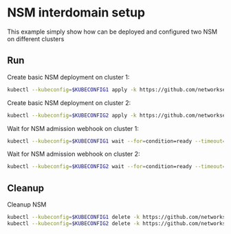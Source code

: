 # NSM interdomain setup


This example simply show how can be deployed and configured two NSM on different clusters

## Run

Create basic NSM deployment on cluster 1:

```bash
kubectl --kubeconfig=$KUBECONFIG1 apply -k https://github.com/networkservicemesh/deployments-k8s/examples/interdomain/nsm/cluster1?ref=b324a663c324cac008c2dbb4a0d8f6420b92076f
```

Create basic NSM deployment on cluster 2:

```bash
kubectl --kubeconfig=$KUBECONFIG2 apply -k https://github.com/networkservicemesh/deployments-k8s/examples/interdomain/nsm/cluster2?ref=b324a663c324cac008c2dbb4a0d8f6420b92076f
```

Wait for NSM admission webhook on cluster 1:

```bash
kubectl --kubeconfig=$KUBECONFIG1 wait --for=condition=ready --timeout=1m pod -n nsm-system -l app=admission-webhook-k8s
```

Wait for NSM admission webhook on cluster 2:

```bash
kubectl --kubeconfig=$KUBECONFIG2 wait --for=condition=ready --timeout=1m pod -n nsm-system -l app=admission-webhook-k8s
```

## Cleanup

Cleanup NSM
```bash
kubectl --kubeconfig=$KUBECONFIG1 delete -k https://github.com/networkservicemesh/deployments-k8s/examples/interdomain/nsm/cluster1?ref=b324a663c324cac008c2dbb4a0d8f6420b92076f
kubectl --kubeconfig=$KUBECONFIG2 delete -k https://github.com/networkservicemesh/deployments-k8s/examples/interdomain/nsm/cluster2?ref=b324a663c324cac008c2dbb4a0d8f6420b92076f
```
